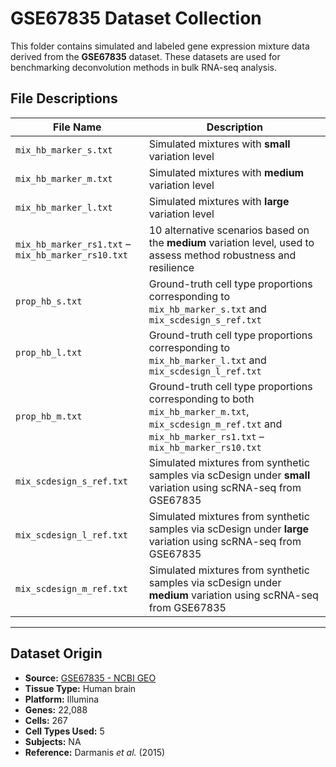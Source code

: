 # GSE67835 Dataset Collection

This folder contains simulated and labeled gene expression mixture data derived from the **GSE67835** dataset. These datasets are used for benchmarking deconvolution methods in bulk RNA-seq analysis.

## File Descriptions

| File Name                                 | Description                                                                 |
|------------------------------------------|-----------------------------------------------------------------------------|
| `mix_hb_marker_s.txt`                          | Simulated mixtures with **small** variation level                           |
| `mix_hb_marker_m.txt`                          | Simulated mixtures with **medium** variation level                          |
| `mix_hb_marker_l.txt`                          | Simulated mixtures with **large** variation level                           |
| `mix_hb_marker_rs1.txt` – `mix_hb_marker_rs10.txt` | 10 alternative scenarios based on the **medium** variation level, used to assess method robustness and resilience |
| `prop_hb_s.txt`                         | Ground-truth cell type proportions corresponding to `mix_hb_marker_s.txt`  and `mix_scdesign_s_ref.txt`        |
| `prop_hb_l.txt`                         | Ground-truth cell type proportions corresponding to `mix_hb_marker_l.txt`  and `mix_scdesign_l_ref.txt`        |
| `prop_hb_m.txt`                         | Ground-truth cell type proportions corresponding to both `mix_hb_marker_m.txt`, `mix_scdesign_m_ref.txt` and `mix_hb_marker_rs1.txt` – `mix_hb_marker_rs10.txt` |
| `mix_scdesign_s_ref.txt`                         | Simulated mixtures from synthetic samples via scDesign under **small** variation using scRNA-seq from GSE67835         |
| `mix_scdesign_l_ref.txt`                         | Simulated mixtures from synthetic samples via scDesign under **large** variation using scRNA-seq from GSE67835         |
| `mix_scdesign_m_ref.txt`                         | 	Simulated mixtures from synthetic samples via scDesign under **medium** variation using scRNA-seq from GSE67835  |

---

## Dataset Origin

- **Source:** [GSE67835 - NCBI GEO](https://www.ncbi.nlm.nih.gov/geo/query/acc.cgi?acc=GSE67835)
- **Tissue Type:** Human brain
- **Platform:** Illumina
- **Genes:** 22,088
- **Cells:** 267
- **Cell Types Used:** 5
- **Subjects:** NA
- **Reference:** Darmanis *et al.* (2015)

